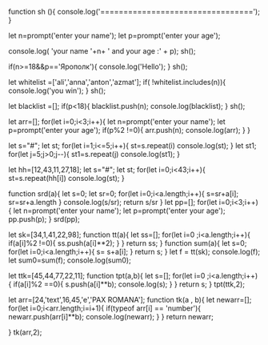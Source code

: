 function sh (){
  console.log('=================================');
}

let n=prompt('enter your name');
let p=prompt('enter your age');

console.log( 'your name  '+n+ '  and your age :' + p);
sh();

if(n>=18&&p=='Ярополк'){
  console.log('Hello');
}
sh();

let whitelist =['ali','anna','anton','azmat'];
if( !whitelist.includes(n)){
  console.log('you win');
}
sh();

let blacklist =[];
if(p<18){
  blacklist.push(n);
  console.log(blacklist);
}
sh();

let arr=[];
for(let i=0;i<3;i++){
  let n=prompt('enter your name');
  let p=prompt('enter your age');
  if(p%2 !=0){
    arr.push(n);
    console.log(arr);
     }
}

let s="#";
let st;
for(let i=1;i<=5;i++){
  st=s.repeat(i)
  console.log(st);
}
let st1;
for(let j=5;j>0;j--){
  st1=s.repeat(j)
  console.log(st1);
}


let hh=[12,43,11,27,18];
let s="#";
let st;
for(let i=0;i<43;i++){
  st=s.repeat(hh[i])
  console.log(st);
  }


function srd(a){
  let s=0;
  let sr=0;
  for(let i=0;i<a.length;i++){
    s=sr+a[i];
    sr=sr+a.length
  }
  console.log(s/sr);
   return s/sr
}
let pp=[];
for(let i=0;i<3;i++){
  let n=prompt('enter your name');
  let p=prompt('enter your age');
  pp.push(p);
}
  srd(pp);

let sk=[34,1,41,22,98];
function tt(a){
  let ss=[];
  for(let i=0 ;i<a.length;i++){
     if(a[i]%2 !=0){
       ss.push(a[i]**2);
       }
     }
  return ss;
}
function sum(a){
  let s=0;
  for(let i=0;i<a.length;i++){
    s= s+a[i];
  }
  return s;
}
let f = tt(sk);
console.log(f);
let sum0=sum(f);
console.log(sum0);


let ttk=[45,44,77,22,11];
function tpt(a,b){
  let s=[];
  for(let i=0 ;i<a.length;i++){
     if(a[i]%2 ==0){
       s.push(a[i]**b);
       console.log(s);
       }
     }
  return s;
}
tpt(ttk,2);


let arr=[24,'text',16,45,'e','PAX ROMANA'];
function tk(a , b){
  let newarr=[];
  for(let i=0;i<arr.length;i=i+1){
    if(typeof arr[i] == 'number'){
    newarr.push(arr[i]**b); 
    console.log(newarr);
    }
  }
  return newarr;

}
tk(arr,2);